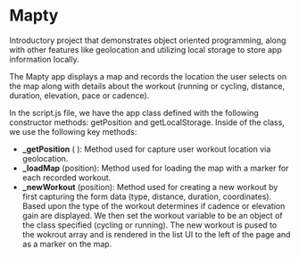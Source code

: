 # Mapty

Introductory project that demonstrates object oriented programming, along with other features like geolocation and utilizing local storage to store app information locally. 

The Mapty app displays a map and records the location the user selects on the map along with details about the workout (running or cycling, distance, duration, elevation, pace or cadence).

In the script.js file, we have the app class defined with the following constructor methods: getPosition and getLocalStorage. Inside of the class, we use the following key methods:

 - **_getPosition** ( ): Method used for capture user workout location via geolocation. 
 - **_loadMap** (position): Method used for loading the map with a marker for each recorded workout. 
- **_newWorkout** (position): Method used for creating a new workout by first capturing the form data (type, distance, duration, coordinates). Based upon the type of the workout determines if cadence or elevation gain are displayed. We then set the workout variable to be an object of the class specified (cycling or running). The new workout is pused to the wokrout array and is rendered in the list UI to the left of the page and as a marker on the map. 
